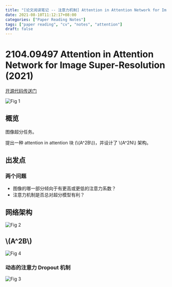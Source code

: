 ```yaml
---
title: "[论文阅读笔记 -- 注意力机制] Attention in Attention Network for Image Super-Resolution (2021)"
date: 2021-08-10T11:12:17+08:00
categories: ["Paper Reading Notes"]
tags: ["paper reading", "cv", "notes", "attention"]
draft: false
---
```


# 2104.09497 Attention in Attention Network for Image Super-Resolution (2021)

[开源代码传送门](https://github.com/haoyuc/A2N)

![Fig 1](/images/2021/PRN75/1.png)

## 概览

图像超分任务。  

提出一种 attention in attention 块 (\\(A^2B\\))，并设计了 \\(A^2N\\) 架构。  

## 出发点

### 两个问题
+ 图像的哪一部分倾向于有更高或更低的注意力系数？
+ 注意力机制是否总对超分模型有利？

## 网络架构

![Fig 2](/images/2021/PRN75/2.png)

## \\(A^2B\\)

![Fig 4](/images/2021/PRN75/4.png)

### 动态的注意力 Dropout 机制

![Fig 3](/images/2021/PRN75/3.png)
